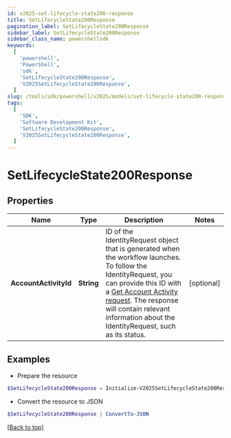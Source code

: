```yaml
---
id: v2025-set-lifecycle-state200-response
title: SetLifecycleState200Response
pagination_label: SetLifecycleState200Response
sidebar_label: SetLifecycleState200Response
sidebar_class_name: powershellsdk
keywords:
  [
    'powershell',
    'PowerShell',
    'sdk',
    'SetLifecycleState200Response',
    'V2025SetLifecycleState200Response',
  ]
slug: /tools/sdk/powershell/v2025/models/set-lifecycle-state200-response
tags:
  [
    'SDK',
    'Software Development Kit',
    'SetLifecycleState200Response',
    'V2025SetLifecycleState200Response',
  ]
---
```


# SetLifecycleState200Response

## Properties

| Name | Type | Description | Notes |
| --- | --- | --- | --- |
| **AccountActivityId** | **String** | ID of the IdentityRequest object that is generated when the workflow launches. To follow the IdentityRequest, you can provide this ID with a [Get Account Activity request](https://developer.sailpoint.com/docs/api/v3/get-account-activity/). The response will contain relevant information about the IdentityRequest, such as its status. | [optional] |

## Examples

- Prepare the resource

```powershell
$SetLifecycleState200Response = Initialize-V2025SetLifecycleState200Response  -AccountActivityId 2c9180837ab5b716017ab7c6c9ef1e20
```

- Convert the resource to JSON

```powershell
$SetLifecycleState200Response | ConvertTo-JSON
```

[[Back to top]](#)
